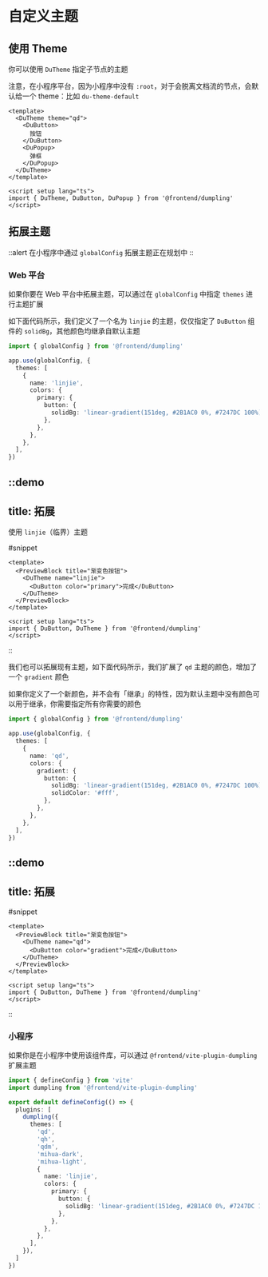 # 自定义主题

## 使用 Theme

你可以使用 `DuTheme` 指定子节点的主题

注意，在小程序平台，因为小程序中没有 `:root`，对于会脱离文档流的节点，会默认给一个 theme：比如 `du-theme-default`

```vue
<template>
  <DuTheme theme="qd">
    <DuButton>
      按钮
    </DuButton>
    <DuPopup>
      弹框
    </DuPopup>
  </DuTheme>
</template>

<script setup lang="ts">
import { DuTheme, DuButton, DuPopup } from '@frontend/dumpling'
</script>
```

## 拓展主题

::alert
在小程序中通过 `globalConfig` 拓展主题正在规划中
::

### Web 平台

如果你要在 Web 平台中拓展主题，可以通过在 `globalConfig` 中指定 `themes` 进行主题扩展

如下面代码所示，我们定义了一个名为 `linjie` 的主题，仅仅指定了 `DuButton` 组件的 `solidBg`，其他颜色均继承自默认主题

```ts
import { globalConfig } from '@frontend/dumpling'

app.use(globalConfig, {
  themes: [
    {
      name: 'linjie',
      colors: {
        primary: {
          button: {
            solidBg: 'linear-gradient(151deg, #2B1AC0 0%, #7247DC 100%)',
          },
        },
      },
    },
  ],
})
```

::demo
---
title: 拓展
---

使用 `linjie`（临界）主题

#snippet
```vue
<template>
  <PreviewBlock title="渐变色按钮">
    <DuTheme name="linjie">
      <DuButton color="primary">完成</DuButton>
    </DuTheme>
  </PreviewBlock>
</template>

<script setup lang="ts">
import { DuButton, DuTheme } from '@frontend/dumpling'
</script>
```
::

我们也可以拓展现有主题，如下面代码所示，我们扩展了 `qd` 主题的颜色，增加了一个 `gradient` 颜色

如果你定义了一个新颜色，并不会有「继承」的特性，因为默认主题中没有颜色可以用于继承，你需要指定所有你需要的颜色

```ts
import { globalConfig } from '@frontend/dumpling'

app.use(globalConfig, {
  themes: [
    {
      name: 'qd',
      colors: {
        gradient: {
          button: {
            solidBg: 'linear-gradient(151deg, #2B1AC0 0%, #7247DC 100%)',
            solidColor: '#fff',
          },
        },
      },
    },
  ],
})
```

::demo
---
title: 拓展
---

#snippet
```vue
<template>
  <PreviewBlock title="渐变色按钮">
    <DuTheme name="qd">
      <DuButton color="gradient">完成</DuButton>
    </DuTheme>
  </PreviewBlock>
</template>

<script setup lang="ts">
import { DuButton, DuTheme } from '@frontend/dumpling'
</script>
```
::

### 小程序

如果你是在小程序中使用该组件库，可以通过 `@frontend/vite-plugin-dumpling` 扩展主题

```ts
import { defineConfig } from 'vite'
import dumpling from '@frontend/vite-plugin-dumpling'

export default defineConfig(() => {
  plugins: [
    dumpling({
      themes: [
        'qd',
        'qh',
        'qdm',
        'mihua-dark',
        'mihua-light',
        {
          name: 'linjie',
          colors: {
            primary: {
              button: {
                solidBg: 'linear-gradient(151deg, #2B1AC0 0%, #7247DC 100%)',
              },
            },
          },
        },
      ],
    }),
  ]
})
```
